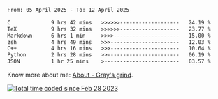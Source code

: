 <!--START_SECTION:waka-->

```txt
From: 05 April 2025 - To: 12 April 2025

C             9 hrs 42 mins   >>>>>>-------------------   24.19 %
TeX           9 hrs 32 mins   >>>>>>-------------------   23.77 %
Markdown      6 hrs 1 min     >>>>---------------------   15.00 %
zsh           4 hrs 49 mins   >>>----------------------   12.03 %
C++           4 hrs 16 mins   >>>----------------------   10.64 %
Python        2 hrs 28 mins   >>-----------------------   06.19 %
JSON          1 hr 25 mins    >------------------------   03.57 %
```

<!--END_SECTION:waka-->

<!-- [![grayxu's github stats](https://github-readme-stats.vercel.app/api?username=grayxu&count_private=true&show_icons=true)](https://github.com/grayxu) -->

Know more about me: [About - Gray's grind](https://www.grayxu.cn/).
<p align="left">
  <a href="https://wakatime.com/@c69eb31e-43a1-463f-8968-c3449e386f57"><img src="https://wakatime.com/badge/user/c69eb31e-43a1-463f-8968-c3449e386f57.svg" title="Total time coded since Feb 28 2023" /></a>
</p>

